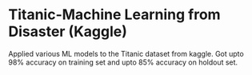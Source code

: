 # Titanic-Machine Learning from Disaster (Kaggle)
Applied various ML models to the Titanic dataset from kaggle. Got upto 98% accuracy on training set and upto 85% accuracy on holdout set.
